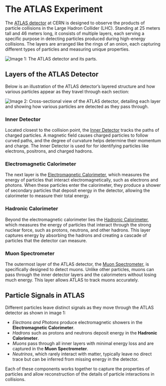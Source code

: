# The ATLAS Experiment
The [ATLAS detector](http://cds.cern.ch/record/2759657/files/Detector%20Overview.pdf) at CERN is designed to observe the products of particle collisions in the Large Hadron Collider (LHC). Standing at 25 meters tall and 46 meters long, it consists of multiple layers, each serving a specific purpose in detecting particles produced during high-energy collisions. The layers are arranged like the rings of an onion, each capturing different types of particles and measuring unique properties.

![Image 1: The ATLAS detector and its parts.](images/ATLAS_detector.png)

## Layers of the ATLAS Detector
Below is an illustration of the ATLAS detector’s layered structure and how various particles appear as they travel through each section:

![Image 2: Cross-sectional view of the ATLAS detector, detailing each layer and showing how various particles are detected as they pass through.](images/detector_signals.png)

### Inner Detector
Located closest to the collision point, the [Inner Detector](http://cds.cern.ch/record/2759658/files/The%20Inner%20Detector.pdf) tracks the paths of charged particles. A magnetic field causes charged particles to follow curved paths, and the degree of curvature helps determine their momentum and charge. The Inner Detector is used for for identifying particles like electrons, positrons, and charged hadrons.

### Electromagnetic Calorimeter
The next layer is the [Electromagnetic Calorimeter](http://cds.cern.ch/record/2759659/files/Calorimeters.pdf), which measures the energy of particles that interact electromagnetically, such as electrons and photons. When these particles enter the calorimeter, they produce a shower of secondary particles that deposit energy in the detector, allowing the calorimeter to measure their total energy.

### Hadronic Calorimeter
Beyond the electromagnetic calorimeter lies the [Hadronic Calorimeter](http://cds.cern.ch/record/2759659/files/Calorimeters.pdf), which measures the energy of particles that interact through the strong nuclear force, such as protons, neutrons, and other hadrons. This layer captures energy by absorbing the hadrons and creating a cascade of particles that the detector can measure.

### Muon Spectrometer
The outermost layer of the ATLAS detector, the [Muon Spectrometer](http://cds.cern.ch/record/2759662/files/Muon%20Spectrometer.pdf), is specifically designed to detect muons. Unlike other particles, muons can pass through the inner detector layers and the calorimeters without losing much energy. This layer allows ATLAS to track muons accurately.

## Particle Signals in ATLAS
Different particles leave distinct signals as they move through the ATLAS detector as shown in image 1:

- *Electrons and Photons* produce electromagnetic showers in the **Electromagnetic Calorimeter**.
- *Hadrons* such as protons and neutrons deposit energy in the **Hadronic Calorimeter**.
- *Muons* pass through all inner layers with minimal energy loss and are captured in the **Muon Spectrometer**.
- *Neutrinos*, which rarely interact with matter, typically leave no direct trace but can be inferred from missing energy in the detector.

Each of these components works together to capture the properties of particles and allow reconstruction of the details of particle interactions in collisions.